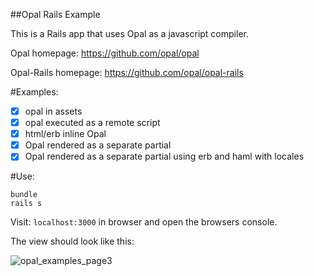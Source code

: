 ##Opal Rails Example

This is a Rails app that uses Opal as a javascript compiler.

Opal homepage: https://github.com/opal/opal

Opal-Rails homepage: https://github.com/opal/opal-rails

#Examples:
- [x] opal in assets
- [x] opal executed as a remote script
- [x] html/erb inline Opal 
- [x] Opal rendered as a separate partial
- [x] Opal rendered as a separate partial using erb and haml with locales 

#Use:

```
bundle
rails s
```
Visit: `localhost:3000` in browser and open the browsers console.

The view should look like this:

![opal_examples_page3](https://cloud.githubusercontent.com/assets/3721810/9025346/e1af311e-3909-11e5-8fa7-9f76168536f7.jpg)
